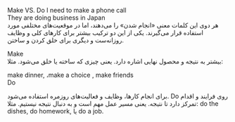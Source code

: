 Make VS. Do
I need to make a phone call<br>
They are doing business in Japan
<br>
هر دوی این کلمات معنی «انجام شدن» را می‌دهند، اما در موقعیت‌های مختلفی مورد استفاده قرار می‌گیرند. یکی از این دو ترکیب بیشتر برای کارهای کلی و وظایف روزانه‌ست و دیگری برای خلق کردن و ساختن. 

Make<br>
 بیشتر به نتیجه و محصول نهایی اشاره دارد. یعنی چیزی که ساخته یا خلق می‌شود. مثلا:
 
 make dinner, ،make a choice , make friends<br>
Do

برای انجام کارها، وظایف و فعالیت‌های روزمره استفاده می‌شود. Do روی فرایند و اقدام تمرکز دارد تا نتیجه. یعنی مسیر عمل مهم است و به دنبال نتیجه نیستیم. مثلا: do the dishes, do homework, یا do a job.

